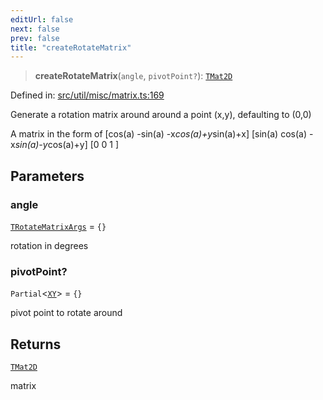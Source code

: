 ```yaml
---
editUrl: false
next: false
prev: false
title: "createRotateMatrix"
---
```


> **createRotateMatrix**(`angle`, `pivotPoint?`): [`TMat2D`](/api/type-aliases/tmat2d/)

Defined in: [src/util/misc/matrix.ts:169](https://github.com/fabricjs/fabric.js/blob/b4f67b1cfd353d0e2763b168e07bce6b67895452/src/util/misc/matrix.ts#L169)

Generate a rotation matrix around around a point (x,y), defaulting to (0,0)

A matrix in the form of
[cos(a) -sin(a) -x*cos(a)+y*sin(a)+x]
[sin(a)  cos(a) -x*sin(a)-y*cos(a)+y]
[0       0      1                 ]

## Parameters

### angle

[`TRotateMatrixArgs`](/api/fabric/namespaces/util/type-aliases/trotatematrixargs/) = `{}`

rotation in degrees

### pivotPoint?

`Partial`\<[`XY`](/api/interfaces/xy/)\> = `{}`

pivot point to rotate around

## Returns

[`TMat2D`](/api/type-aliases/tmat2d/)

matrix
